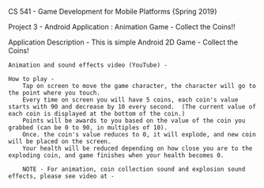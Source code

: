 CS 541 - Game Development for Mobile Platforms {Spring 2019}

Project 3 - Android Application  : Animation Game - Collect the Coins!!


Application Description -	This is simple Android 2D Game - Collect the Coins!

	Animation and sound effects video (YouTube) - 

	How to play - 
		Tap on screen to move the game character, the character will go to the point where you touch.
		Every time on screen you will have 5 coins, each coin's value starts with 90 and decrease by 10 every second.  (The current value of each coin is displayed at the bottom of the coin.)
		Points will be awards to you based on the value of the coin you grabbed (can be 0 to 90, in multiples of 10).
		Once. the coin's value reduces to 0, it will explode, and new coin will be placed on the screen.
		Your health will be reduced depending on how close you are to the exploding coin, and game finishes when your health becomes 0.
		
		NOTE - For animation, coin collection sound and explosion sound effects, please see video at - 